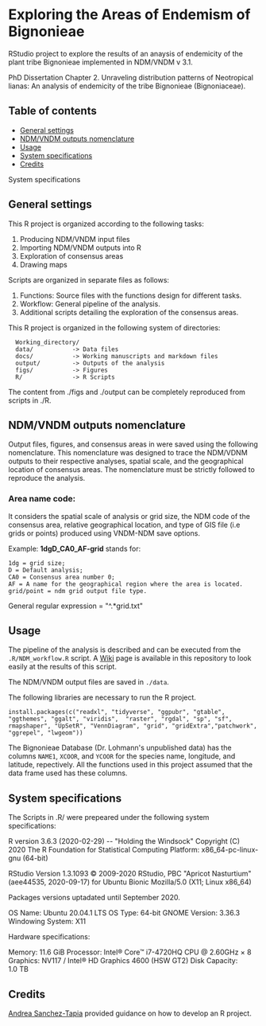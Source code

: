 # Exploring the Areas of Endemism of Bignonieae

RStudio project to explore the results of an anaysis of endemicity of the plant tribe Bignonieae implemented in NDM/VNDM v 3.1.

PhD Dissertation Chapter 2. Unraveling distribution patterns of Neotropical lianas: An analysis of endemicity of the tribe Bignonieae (Bignoniaceae).

## Table of contents

* [General settings](#general-settings)
* [NDM/VNDM outputs nomenclature](#ndmvndm-outputs-nomenclature)
* [Usage](#usage)
* [System specifications](#system-specifications)
* [Credits](#credits)

System specifications

## General settings

This R project is organized according to the following tasks:

1) Producing NDM/VNDM input files
2) Importing NDM/VNDM outputs into R
3) Exploration of consensus areas
4) Drawing maps

Scripts are organized in separate files as follows:

1) Functions: Source files with the functions design for different tasks.
2) Workflow: General pipeline of the analysis.
3) Additional scripts detailing the exploration of the consensus areas.

This R project is organized in the following system of directories:

      Working_directory/
      data/           -> Data files
      docs/           -> Working manuscripts and markdown files
      output/         -> Outputs of the analysis
      figs/           -> Figures
      R/              -> R Scripts

The content from ./figs and ./output can be completely reproduced from scripts in ./R.

## NDM/VNDM outputs nomenclature

Output files, figures, and consensus areas in were saved using the following nomenclature. This nomenclature was designed to trace the NDM/VDNM outputs to their respective analyses, spatial scale, and the geographical location of consensus areas. The nomenclature must be strictly followed to reproduce the analysis.

### Area name code: 
It considers the spatial scale of analysis or grid size, the NDM code of the consensus area, relative geographical location, and type of GIS file (i.e grids or points) produced using VNDM-NDM save options. 

Example: __1dgD_CA0_AF-grid__ stands for:

    1dg = grid size; 
    D = Default analysis; 
    CA0 = Consensus area number 0;
    AF = A name for the geographical region where the area is located.
    grid/point = ndm grid output file type.

General regular expression = "^.*grid.txt" 

## Usage

The pipeline of the analysis is described and can be executed from the `.R/NDM_workflow.R` script. A [Wiki](https://github.com/jupanago/RCode_BignonieaeAoE/wiki) page is available in this repository to look easily at the results of this script.

The NDM/VNDM output files are saved in `./data`.

The following libraries are necessary to run the R project.

`install.packages(c("readxl", "tidyverse", "ggpubr", "gtable", "ggthemes", "ggalt", "viridis",  "raster", "rgdal", "sp", "sf", rmapshaper", "UpSetR", "VennDiagram", "grid", "gridExtra","patchwork", "ggrepel", "lwgeom"))`

The Bignonieae Database (Dr. Lohmann's unpublished data) has the columns `NAME1`, `XCOOR`, and `YCOOR` for the species name, longitude, and latitude, repectively. All the functions used in this project assumed that the data frame used has these columns.

## System specifications

The Scripts in .R/ were prepeared under the following system specifications:

R version 3.6.3 (2020-02-29) -- "Holding the Windsock"
Copyright (C) 2020 The R Foundation for Statistical Computing
Platform: x86_64-pc-linux-gnu (64-bit)

RStudio
Version 1.3.1093
© 2009-2020 RStudio, PBC
"Apricot Nasturtium" (aee44535, 2020-09-17) for Ubuntu Bionic Mozilla/5.0 (X11; Linux x86_64) 

Packages versions uptadated until September 2020.

OS Name: Ubuntu 20.04.1 LTS
OS Type: 64-bit
GNOME Version: 3.36.3
Windowing System: X11

Hardware specifications:

Memory: 11.6 GiB
Processor: Intel® Core™ i7-4720HQ CPU @ 2.60GHz × 8 
Graphics: NV117 / Intel® HD Graphics 4600 (HSW GT2)
Disk Capacity: 1.0 TB

## Credits

[Andrea Sanchez-Tapia](https://github.com/AndreaSanchezTapia/) provided guidance on how to develop an R project.


